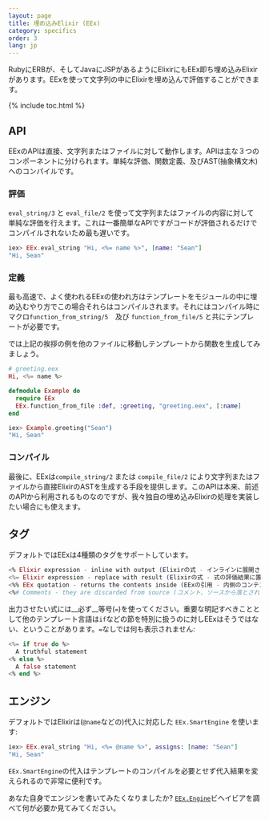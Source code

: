 ```yaml
---
layout: page
title: 埋め込みElixir (EEx)
category: specifics
order: 3
lang: jp
---
```


RubyにERBが、そしてJavaにJSPがあるようにElixirにもEEx即ち埋め込みElixirがあります。EExを使って文字列の中にElixirを埋め込んで評価することができます。

{% include toc.html %}

## API

EExのAPIは直接、文字列またはファイルに対して動作します。APIは主な３つのコンポーネントに分けられます。単純な評価、関数定義、及びAST(抽象構文木)へのコンパイルです。

### 評価

`eval_string/3` と `eval_file/2` を使って文字列またはファイルの内容に対して単純な評価を行えます。これは一番簡単なAPIですがコードが評価されるだけでコンパイルされないため最も遅いです。

```elixir
iex> EEx.eval_string "Hi, <%= name %>", [name: "Sean"]
"Hi, Sean"
```

### 定義

最も高速で、よく使われるEExの使われ方はテンプレートをモジュールの中に埋め込むやり方でこの場合それらはコンパイルされます。それにはコンパイル時にマクロ`function_from_string/5`　及び `function_from_file/5` と共にテンプレートが必要です。

では上記の挨拶の例を他のファイルに移動しテンプレートから関数を生成してみましょう。

```elixir
# greeting.eex
Hi, <%= name %>

defmodule Example do
  require EEx
  EEx.function_from_file :def, :greeting, "greeting.eex", [:name]
end

iex> Example.greeting("Sean")
"Hi, Sean"
```

### コンパイル

最後に、EExは`compile_string/2` または `compile_file/2` により文字列またはファイルから直接ElixirのASTを生成する手段を提供します。このAPIは本来、前述のAPIから利用されるものなのですが、我々独自の埋め込みElixirの処理を実装したい場合にも使えます。

## タグ

デフォルトではEExは4種類のタグをサポートしています。

```elixir
<% Elixir expression - inline with output (Elixirの式 - インラインに展開される) %> 
<%= Elixir expression - replace with result (Elixirの式 - 式の評価結果に置き換える) %>  
<%% EEx quotation - returns the contents inside (EExの引用 - 内側のコンテンツを返す) %>
<%# Comments - they are discarded from source (コメント、ソースから落とされる)%>
```

出力させたい式には__必ず__等号(`=`)を使ってください。重要な明記すべきこととして他のテンプレート言語は`if`などの節を特別に扱うのに対しEExはそうではない、ということがあります。`=`なしでは何も表示されません:

```elixir
<%= if true do %>
  A truthful statement
<% else %>
  A false statement
<% end %>
```
## エンジン

デフォルトではElixirは(`@name`などの)代入に対応した `EEx.SmartEngine` を使います:

```elixir
iex> EEx.eval_string "Hi, <%= @name %>", assigns: [name: "Sean"]
"Hi, Sean"
```

`EEx.SmartEngine`の代入はテンプレートのコンパイルを必要とせず代入結果を変えられるので非常に便利です。

あなた自身でエンジンを書いてみたくなりましたか?  [`EEx.Engine`](http://elixir-lang.org/docs/stable/eex/EEx.Engine.html)ビヘイビアを調べて何が必要か見てみてください。
